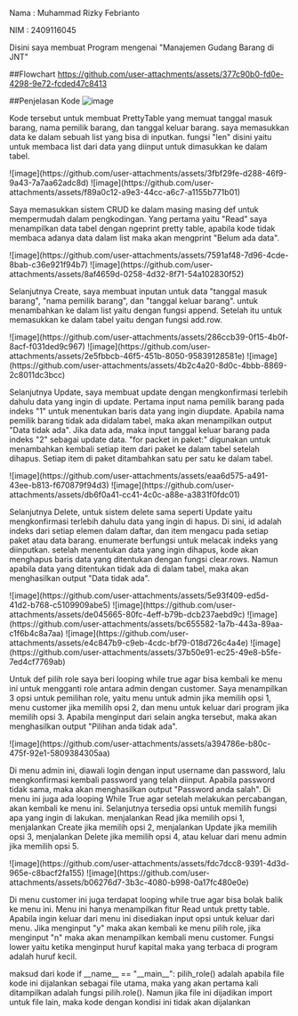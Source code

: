 <p>Nama : Muhammad Rizky Febrianto</p>
<p>NIM : 2409116045</p>
<p>Disini saya membuat Program mengenai "Manajemen Gudang Barang di JNT"</p>

##Flowchart
https://github.com/user-attachments/assets/377c90b0-fd0e-4298-9e72-fcded47c8413

##Penjelasan Kode
![image](https://github.com/user-attachments/assets/f0d3c6d9-0e11-4ad9-be3f-f2951f51da3e)
<p>Kode tersebut untuk membuat PrettyTable yang memuat tanggal masuk barang, nama pemilik barang, dan tanggal keluar barang. saya memasukkan data ke dalam sebuah list yang bisa di inputkan. fungsi "len" disini yaitu untuk membaca list dari data yang diinput untuk dimasukkan ke dalam tabel.
</p>
![image](https://github.com/user-attachments/assets/3fbf29fe-d288-46f9-9a43-7a7aa62adc8d)
![image](https://github.com/user-attachments/assets/f89a0c12-a9e3-44cc-a6c7-a1155b771b01)
<p>
  Saya memasukkan sistem CRUD ke dalam masing masing def untuk mempermudah dalam pengkodingan. Yang pertama yaitu "Read" saya menampilkan data tabel dengan ngeprint pretty table, apabila kode tidak membaca adanya data dalam list maka akan mengprint "Belum ada data".
</p>
![image](https://github.com/user-attachments/assets/7591af48-7d96-4cde-8bab-c36e921f94b7)
![image](https://github.com/user-attachments/assets/8af4659d-0258-4d32-8f71-54a102830f52)
<p>
  Selanjutnya Create, saya membuat inputan untuk data "tanggal masuk barang", "nama pemilik barang", dan "tanggal keluar barang". untuk menambahkan ke dalam list yaitu dengan fungsi append. Setelah itu untuk memasukkan ke dalam tabel yaitu dengan fungsi add.row. 
</p>
![image](https://github.com/user-attachments/assets/286ccb39-0f15-4b0f-8acf-f031ded9c967)
![image](https://github.com/user-attachments/assets/2e5fbbcb-46f5-451b-8050-95839128581e)
![image](https://github.com/user-attachments/assets/4b2c4a20-8d0c-4bbb-8869-2c8011dc3bcc)
<p>
  Selanjutnya Update, saya membuat update dengan mengkonfirmasi terlebih dahulu data yang ingin di update. Pertama input nama pemilik barang pada indeks "1" untuk menentukan baris data yang ingin diupdate. Apabila nama pemilik barang tidak ada didalam tabel, maka akan menampilkan output "Data tidak ada". Jika data ada, maka input tanggal keluar barang pada indeks "2" sebagai update data. "for packet in paket:" digunakan untuk menambahkan kembali setiap item dari paket ke dalam tabel setelah dihapus. Setiap item di paket ditambahkan satu per satu ke dalam tabel. 
</p>
![image](https://github.com/user-attachments/assets/eaa6d575-a491-43ee-b813-f670879f94d3)
![image](https://github.com/user-attachments/assets/db6f0a41-cc41-4c0c-a88e-a3831f0fdc01)
<p>
  Selanjutnya Delete, untuk sistem delete sama seperti Update yaitu mengkonfirmasi terlebih dahulu data yang ingin di hapus. Di sini, id adalah indeks dari setiap elemen dalam daftar, dan item mengacu pada setiap paket atau data barang. enumerate berfungsi untuk melacak indeks yang diinputkan. setelah menentukan data yang ingin dihapus, kode akan menghapus baris data yang ditentukan dengan fungsi clear.rows. Namun apabila data yang ditentukan tidak ada di dalam tabel, maka akan menghasilkan output "Data tidak ada".
</p>
![image](https://github.com/user-attachments/assets/5e93f409-ed5d-41d2-b768-c5109909abe5)
![image](https://github.com/user-attachments/assets/de045665-80fc-4eff-b79b-dcb237aebd9c)
![image](https://github.com/user-attachments/assets/bc655582-1a7b-443a-89aa-c1f6b4c8a7aa)
![image](https://github.com/user-attachments/assets/e4c847b9-c9eb-4cdc-bf79-018d726c4a4e)
![image](https://github.com/user-attachments/assets/37b50e91-ec25-49e8-b5fe-7ed4cf7769ab)
<p>
  Untuk def pilih role saya beri looping while true agar bisa kembali ke menu ini untuk mengganti role antara admin dengan customer. Saya menampilkan 3 opsi untuk pemilihan role, yaitu menu untuk admin jika memilih opsi 1, menu customer jika memilih opsi 2, dan menu untuk keluar dari program jika memilih opsi 3. Apabila menginput dari selain angka tersebut, maka akan menghasilkan output "Pilihan anda tidak ada". 
</p>
![image](https://github.com/user-attachments/assets/a394786e-b80c-475f-92e1-5809384305aa)
<p>
  Di menu admin ini, diawali login dengan input username dan password, lalu mengkonfirmasi kembali password yang telah diinput. Apabila password tidak sama, maka akan menghasilkan output "Password anda salah". Di menu ini juga ada looping While True agar setelah melakukan percabangan, akan kembali ke menu ini. Selanjutnya tersedia opsi untuk memilih fungsi apa yang ingin di lakukan. menjalankan Read jika memilih opsi 1, menjalankan Create jika memilih opsi 2, menjalankan Update jika memilih opsi 3, menjalankan Delete jika memilih opsi 4, atau keluar dari menu admin jika memilih opsi 5. 
</p>
![image](https://github.com/user-attachments/assets/fdc7dcc8-9391-4d3d-965e-c8bacf2fa155)
![image](https://github.com/user-attachments/assets/b06276d7-3b3c-4080-b998-0a17fc480e0e)
<p>
  Di menu customer ini juga terdapat looping while true agar bisa bolak balik ke menu ini. Menu ini hanya menampilkan fitur Read untuk pretty table. Apabila ingin keluar dari menu ini disediakan input opsi untuk keluar dari menu. Jika menginput "y" maka akan kembali ke menu pilih role, jika menginput "n" maka akan menampilkan kembali menu customer. Fungsi lower yaitu ketika menginput huruf kapital maka yang terbaca di program adalah huruf kecil.
</p>
<p>
maksud dari kode
if __name__ == "__main__":
pilih_role()
adalah apabila file kode ini dijalankan sebagai file utama, maka yang akan pertama kali ditampilkan adalah fungsi pilih.role(). Namun jika file ini dijadikan import untuk file lain, maka kode dengan kondisi ini tidak akan dijalankan
</p>
